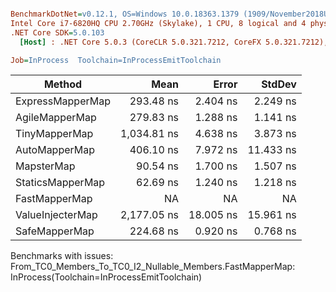``` ini

BenchmarkDotNet=v0.12.1, OS=Windows 10.0.18363.1379 (1909/November2018Update/19H2)
Intel Core i7-6820HQ CPU 2.70GHz (Skylake), 1 CPU, 8 logical and 4 physical cores
.NET Core SDK=5.0.103
  [Host] : .NET Core 5.0.3 (CoreCLR 5.0.321.7212, CoreFX 5.0.321.7212), X64 RyuJIT

Job=InProcess  Toolchain=InProcessEmitToolchain  

```
|           Method |        Mean |     Error |    StdDev |
|----------------- |------------:|----------:|----------:|
| ExpressMapperMap |   293.48 ns |  2.404 ns |  2.249 ns |
|   AgileMapperMap |   279.83 ns |  1.288 ns |  1.141 ns |
|    TinyMapperMap | 1,034.81 ns |  4.638 ns |  3.873 ns |
|    AutoMapperMap |   406.10 ns |  7.972 ns | 11.433 ns |
|       MapsterMap |    90.54 ns |  1.700 ns |  1.507 ns |
|     StaticsMapperMap |    62.69 ns |  1.240 ns |  1.218 ns |
|    FastMapperMap |          NA |        NA |        NA |
| ValueInjecterMap | 2,177.05 ns | 18.005 ns | 15.961 ns |
|    SafeMapperMap |   224.68 ns |  0.920 ns |  0.768 ns |

Benchmarks with issues:
  From_TC0_Members_To_TC0_I2_Nullable_Members.FastMapperMap: InProcess(Toolchain=InProcessEmitToolchain)
